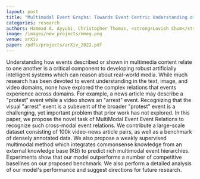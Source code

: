 ```yaml
---
layout: post
title: "Multimodal Event Graphs: Towards Event Centric Understanding of Multimodal World"
categories: research
authors: Hammad A. Ayyubi, Christopher Thomas, <strong>Lovish Chum</strong>, Rahul Lokesh, Yulei Niu, Xudong Lin, Long Chen, Jaywon Koo, Sounak Ray, and Shih-Fu Chang
image: /images/new_projects/mmeg.png
venue: arXiv
paper: /pdfs/projects/arXiv_2022.pdf
---
```

Understanding how events described or shown in multimedia content relate to one another is a critical component to developing robust artificially intelligent systems which can reason about real-world media. While much research has been devoted to event understanding in the text, image, and video domains, none have explored the complex relations that events experience across domains. For example, a news article may describe a "protest" event while a video shows an "arrest" event. Recognizing that the visual "arrest" event is a subevent of the broader "protest" event is a challenging, yet important problem that prior work has not explored. In this paper, we propose the novel task of MultiModal Event Event Relations to recognize such cross-modal event relations. We contribute a large-scale dataset consisting of 100k video-news article pairs, as well as a benchmark of densely annotated data. We also propose a weakly supervised multimodal method which integrates commonsense knowledge from an external knowledge base (KB) to predict rich multimodal event hierarchies. Experiments show that our model outperforms a number of competitive baselines on our proposed benchmark. We also perform a detailed analysis of our model's performance and suggest directions for future research.
